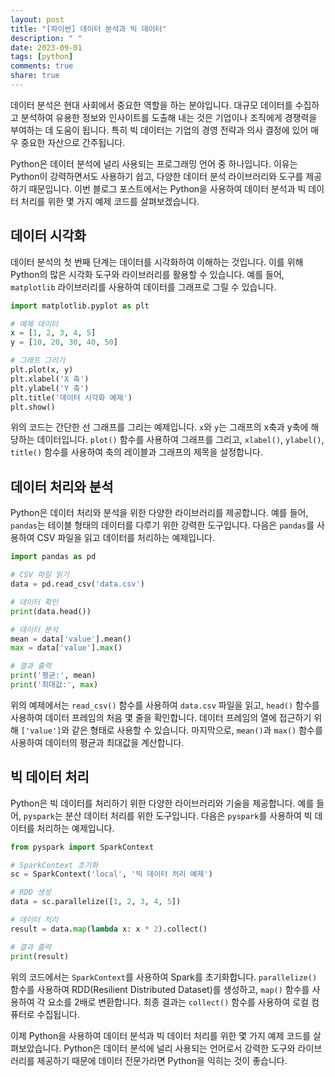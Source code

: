```yaml
---
layout: post
title: "[파이썬] 데이터 분석과 빅 데이터"
description: " "
date: 2023-09-01
tags: [python]
comments: true
share: true
---
```


데이터 분석은 현대 사회에서 중요한 역할을 하는 분야입니다. 대규모 데이터를 수집하고 분석하여 유용한 정보와 인사이트를 도출해 내는 것은 기업이나 조직에게 경쟁력을 부여하는 데 도움이 됩니다. 특히 빅 데이터는 기업의 경영 전략과 의사 결정에 있어 매우 중요한 자산으로 간주됩니다.

Python은 데이터 분석에 널리 사용되는 프로그래밍 언어 중 하나입니다. 이유는 Python이 강력하면서도 사용하기 쉽고, 다양한 데이터 분석 라이브러리와 도구를 제공하기 때문입니다. 이번 블로그 포스트에서는 Python을 사용하여 데이터 분석과 빅 데이터 처리를 위한 몇 가지 예제 코드를 살펴보겠습니다.

## 데이터 시각화

데이터 분석의 첫 번째 단계는 데이터를 시각화하여 이해하는 것입니다. 이를 위해 Python의 많은 시각화 도구와 라이브러리를 활용할 수 있습니다. 예를 들어, `matplotlib` 라이브러리를 사용하여 데이터를 그래프로 그릴 수 있습니다.

```python
import matplotlib.pyplot as plt

# 예제 데이터
x = [1, 2, 3, 4, 5]
y = [10, 20, 30, 40, 50]

# 그래프 그리기
plt.plot(x, y)
plt.xlabel('X 축')
plt.ylabel('Y 축')
plt.title('데이터 시각화 예제')
plt.show()
```

위의 코드는 간단한 선 그래프를 그리는 예제입니다. `x`와 `y`는 그래프의 x축과 y축에 해당하는 데이터입니다. `plot()` 함수를 사용하여 그래프를 그리고, `xlabel()`, `ylabel()`, `title()` 함수를 사용하여 축의 레이블과 그래프의 제목을 설정합니다.

## 데이터 처리와 분석

Python은 데이터 처리와 분석을 위한 다양한 라이브러리를 제공합니다. 예를 들어, `pandas`는 테이블 형태의 데이터를 다루기 위한 강력한 도구입니다. 다음은 `pandas`를 사용하여 CSV 파일을 읽고 데이터를 처리하는 예제입니다.

```python
import pandas as pd

# CSV 파일 읽기
data = pd.read_csv('data.csv')

# 데이터 확인
print(data.head())

# 데이터 분석
mean = data['value'].mean()
max = data['value'].max()

# 결과 출력
print('평균:', mean)
print('최대값:', max)
```

위의 예제에서는 `read_csv()` 함수를 사용하여 `data.csv` 파일을 읽고, `head()` 함수를 사용하여 데이터 프레임의 처음 몇 줄을 확인합니다. 데이터 프레임의 열에 접근하기 위해 `['value']`와 같은 형태로 사용할 수 있습니다. 마지막으로, `mean()`과 `max()` 함수를 사용하여 데이터의 평균과 최대값을 계산합니다.

## 빅 데이터 처리

Python은 빅 데이터를 처리하기 위한 다양한 라이브러리와 기술을 제공합니다. 예를 들어, `pyspark`는 분산 데이터 처리를 위한 도구입니다. 다음은 `pyspark`를 사용하여 빅 데이터를 처리하는 예제입니다.

```python
from pyspark import SparkContext

# SparkContext 초기화
sc = SparkContext('local', '빅 데이터 처리 예제')

# RDD 생성
data = sc.parallelize([1, 2, 3, 4, 5])

# 데이터 처리
result = data.map(lambda x: x * 2).collect()

# 결과 출력
print(result)
```

위의 코드에서는 `SparkContext`를 사용하여 Spark를 초기화합니다. `parallelize()` 함수를 사용하여 RDD(Resilient Distributed Dataset)를 생성하고, `map()` 함수를 사용하여 각 요소를 2배로 변환합니다. 최종 결과는 `collect()` 함수를 사용하여 로컬 컴퓨터로 수집됩니다.

이제 Python을 사용하여 데이터 분석과 빅 데이터 처리를 위한 몇 가지 예제 코드를 살펴보았습니다. Python은 데이터 분석에 널리 사용되는 언어로서 강력한 도구와 라이브러리를 제공하기 때문에 데이터 전문가라면 Python을 익히는 것이 좋습니다.